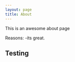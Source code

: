 ```yaml
---
layout: page
title: About
---
```



This is an awesome about page

Reasons:
-its great.

## Testing
